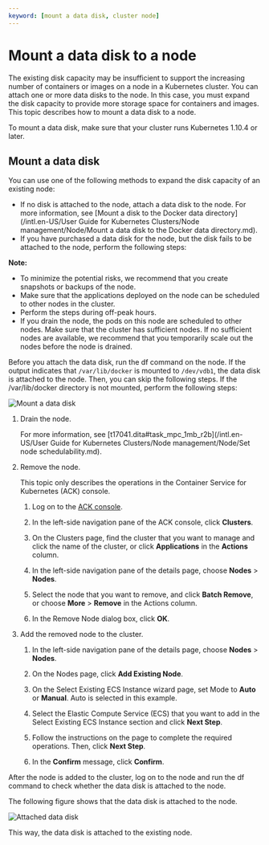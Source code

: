 ```yaml
---
keyword: [mount a data disk, cluster node]
---
```


# Mount a data disk to a node

The existing disk capacity may be insufficient to support the increasing number of containers or images on a node in a Kubernetes cluster. You can attach one or more data disks to the node. In this case, you must expand the disk capacity to provide more storage space for containers and images. This topic describes how to mount a data disk to a node.

To mount a data disk, make sure that your cluster runs Kubernetes 1.10.4 or later.

## Mount a data disk

You can use one of the following methods to expand the disk capacity of an existing node:

-   If no disk is attached to the node, attach a data disk to the node. For more information, see [Mount a disk to the Docker data directory](/intl.en-US/User Guide for Kubernetes Clusters/Node management/Node/Mount a data disk to the Docker data directory.md).
-   If you have purchased a data disk for the node, but the disk fails to be attached to the node, perform the following steps:

**Note:**

-   To minimize the potential risks, we recommend that you create snapshots or backups of the node.
-   Make sure that the applications deployed on the node can be scheduled to other nodes in the cluster.
-   Perform the steps during off-peak hours.
-   If you drain the node, the pods on this node are scheduled to other nodes. Make sure that the cluster has sufficient nodes. If no sufficient nodes are available, we recommend that you temporarily scale out the nodes before the node is drained.

Before you attach the data disk, run the df command on the node. If the output indicates that `/var/lib/docker` is mounted to `/dev/vdb1`, the data disk is attached to the node. Then, you can skip the following steps. If the /var/lib/docker directory is not mounted, perform the following steps:

![Mount a data disk](https://help-static-aliyun-doc.aliyuncs.com/assets/img/en-US/7735359951/p38111.png)

1.  Drain the node.

    For more information, see [t17041.dita\#task\_mpc\_1mb\_r2b](/intl.en-US/User Guide for Kubernetes Clusters/Node management/Node/Set node schedulability.md).

2.  Remove the node.

    This topic only describes the operations in the Container Service for Kubernetes \(ACK\) console.

    1.  Log on to the [ACK console](https://cs.console.aliyun.com).

    2.  In the left-side navigation pane of the ACK console, click **Clusters**.

    3.  On the Clusters page, find the cluster that you want to manage and click the name of the cluster, or click **Applications** in the **Actions** column.

    4.  In the left-side navigation pane of the details page, choose **Nodes** \> **Nodes**.

    5.  Select the node that you want to remove, and click **Batch Remove**, or choose **More** \> **Remove** in the Actions column.

    6.  In the Remove Node dialog box, click **OK**.

3.  Add the removed node to the cluster.

    1.  In the left-side navigation pane of the details page, choose **Nodes** \> **Nodes**.

    2.  On the Nodes page, click **Add Existing Node**.

    3.  On the Select Existing ECS Instance wizard page, set Mode to **Auto** or **Manual**. Auto is selected in this example.

    4.  Select the Elastic Compute Service \(ECS\) that you want to add in the Select Existing ECS Instance section and click **Next Step**.

    5.  Follow the instructions on the page to complete the required operations. Then, click **Next Step**.

    6.  In the **Confirm** message, click **Confirm**.


After the node is added to the cluster, log on to the node and run the df command to check whether the data disk is attached to the node.

The following figure shows that the data disk is attached to the node.

![Attached data disk](https://help-static-aliyun-doc.aliyuncs.com/assets/img/en-US/7735359951/p38111.png)

This way, the data disk is attached to the existing node.

